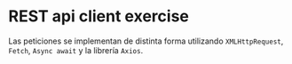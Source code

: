 # REST api client exercise

Las peticiones se implementan de distinta forma utilizando `XMLHttpRequest`, `Fetch`, `Async await` y la librería `Axios`.
